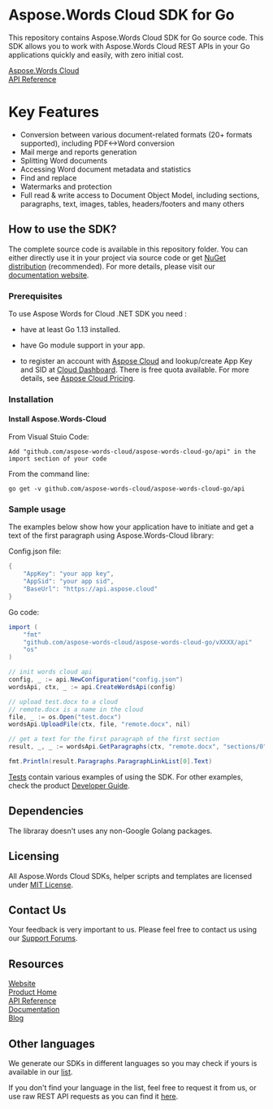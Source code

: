 # Aspose.Words Cloud SDK for Go
This repository contains Aspose.Words Cloud SDK for Go source code. This SDK allows you to work with Aspose.Words Cloud REST APIs in your Go applications quickly and easily, with zero initial cost.

[Aspose.Words Cloud](https://products.aspose.cloud/words/family "Aspose.Words Cloud")  
[API Reference](https://apireference.aspose.cloud/words/)  

# Key Features
* Conversion between various document-related formats (20+ formats supported), including PDF<->Word conversion
* Mail merge and reports generation 
* Splitting Word documents
* Accessing Word document metadata and statistics
* Find and replace
* Watermarks and protection
* Full read & write access to Document Object Model, including sections, paragraphs, text, images, tables, headers/footers and many others

## How to use the SDK?

The complete source code is available in this repository folder. You can either directly use it in your project via source code or get [NuGet distribution](https://www.nuget.org/packages/Aspose.Words-Cloud/) (recommended). For more details, please visit our [documentation website](https://docs.aspose.cloud/display/wordscloud/Available+SDKs#AvailableSDKs-Go).

### Prerequisites

To use Aspose Words for Cloud .NET SDK you need :
- have at least Go 1.13 installed.
- have Go module support in your app.

- to register an account with [Aspose Cloud](https://www.aspose.cloud/) and lookup/create App Key and SID at [Cloud Dashboard](https://dashboard.aspose.cloud/#/apps). There is free quota available. For more details, see [Aspose Cloud Pricing](https://purchase.aspose.cloud/pricing).

### Installation

#### Install Aspose.Words-Cloud

From Visual Stuio Code:

	Add "github.com/aspose-words-cloud/aspose-words-cloud-go/api" in the import section of your code

From the command line:

	go get -v github.com/aspose-words-cloud/aspose-words-cloud-go/api

### Sample usage

The examples below show how your application have to initiate and get a text of the first paragraph using Aspose.Words-Cloud library:

Config.json file:
```csharp
{
	"AppKey": "your app key",
	"AppSid": "your app sid",
	"BaseUrl": "https://api.aspose.cloud"
} 
```
Go code:

```csharp
import (
	"fmt"
	"github.com/aspose-words-cloud/aspose-words-cloud-go/vXXXX/api"
	"os"
)

// init words cloud api
config, _ := api.NewConfiguration("config.json")
wordsApi, ctx, _ := api.CreateWordsApi(config)

// upload test.docx to a cloud
// remote.docx is a name in the cloud
file, _ := os.Open("test.docx")
wordsApi.UploadFile(ctx, file, "remote.docx", nil)

// get a text for the first paragraph of the first section
result, _, _ := wordsApi.GetParagraphs(ctx, "remote.docx", "sections/0", nil)

fmt.Println(result.Paragraphs.ParagraphLinkList[0].Text)
```

[Tests](Aspose.Words.Cloud.Sdk.Tests) contain various examples of using the SDK.  For other examples, check the product [Developer Guide](https://docs.aspose.cloud/display/wordscloud/Developer+Guide).

## Dependencies
The libraray doesn't uses any non-Google Golang packages.

## Licensing
 
All Aspose.Words Cloud SDKs, helper scripts and templates are licensed under [MIT License](https://github.com/aspose-words-cloud/aspose-words-cloud-go/blob/master/License/LICENSE). 

## Contact Us
Your feedback is very important to us. Please feel free to contact us using our [Support Forums](https://forum.aspose.cloud/c/words).

## Resources
 
[Website](https://www.aspose.cloud/)  
[Product Home](https://products.aspose.cloud/words/family)  
[API Reference](https://apireference.aspose.cloud/words/)  
[Documentation](https://docs.aspose.cloud/display/wordscloud/Home)  
[Blog](https://blog.aspose.cloud/category/words/)  
 
## Other languages
We generate our SDKs in different languages so you may check if yours is available in our [list](https://github.com/aspose-words-cloud).
 
If you don't find your language in the list, feel free to request it from us, or use raw REST API requests as you can find it [here](https://products.aspose.cloud/words/curl).

